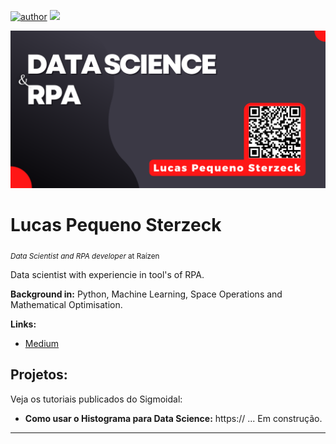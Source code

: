 [![author](https://img.shields.io/badge/author-lucas_pequeno%20sterzeck-red.svg)](https://www.linkedin.com/in/lucas-p-a87365108/) [![](https://img.shields.io/badge/python-3.7+-blue.svg)](https://www.python.org/downloads/release/python-365/)

<p align="center">
  <img src="banner LPS.png" >
</p>

# Lucas Pequeno Sterzeck
<sub>*Data Scientist and RPA developer* at Raízen</sub>

Data scientist with experiencie in tool's of RPA.

**Background in:** Python, Machine Learning, Space Operations and Mathematical Optimisation.

**Links:**
* [Medium](https://www.medium.com)


## Projetos:
Veja os tutoriais publicados do Sigmoidal:

* **Como usar o Histograma para Data Science:** https://
... Em construção.

---




